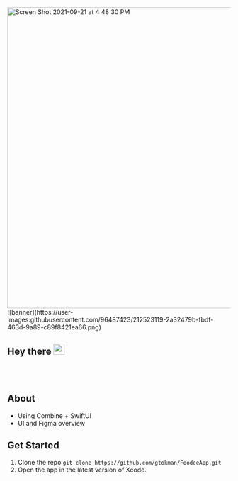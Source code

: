 <img width="680" alt="Screen Shot 2021-09-21 at 4 48 30 PM" src="https://user-images.githubusercontent.com/12258850/134245459-8c549012-9a2c-479e-aa90-18adda5e4d04.png">
<br>
![banner](https://user-images.githubusercontent.com/96487423/212523119-2a32479b-fbdf-463d-9a89-c89f8421ea66.png)

## Hey there <img src="https://media.giphy.com/media/hvRJCLFzcasrR4ia7z/giphy.gif" width="25px">

<br>
<br>

## About
* Using Combine + SwiftUI
* UI and Figma overview

## Get Started

1. Clone the repo `git clone https://github.com/gtokman/FoodeeApp.git`
2. Open the app in the latest version of Xcode.
